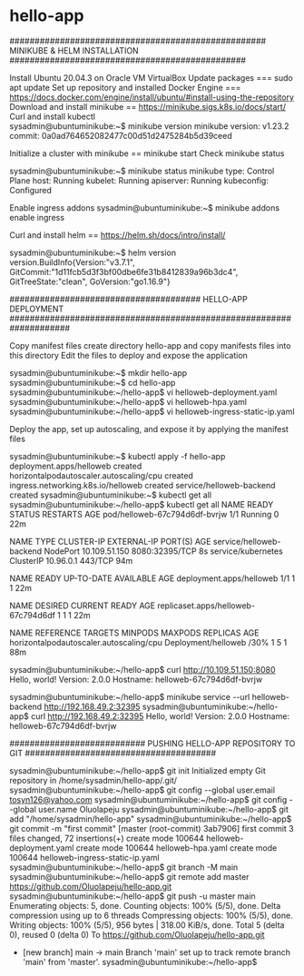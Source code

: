 # hello-app
################################################### MINIKUBE & HELM INSTALLATION ###############################################

Install Ubuntu 20.04.3 on Oracle VM VirtualBox
Update packages === sudo apt update
Set up repository and installed Docker Engine === https://docs.docker.com/engine/install/ubuntu/#install-using-the-repository
Download and install minikube == https://minikube.sigs.k8s.io/docs/start/
Curl and install kubectl  
sysadmin@ubuntuminikube:~$ minikube version
minikube version: v1.23.2
commit: 0a0ad764652082477c00d51d2475284b5d39ceed

Initialize a cluster with minikube == minikube start
Check minikube status

sysadmin@ubuntuminikube:~$ minikube status
minikube
type: Control Plane
host: Running
kubelet: Running
apiserver: Running
kubeconfig: Configured

Enable ingress addons
sysadmin@ubuntuminikube:~$ minikube addons enable ingress

Curl and install helm == https://helm.sh/docs/intro/install/ 

sysadmin@ubuntuminikube:~$ helm version
version.BuildInfo{Version:"v3.7.1", GitCommit:"1d11fcb5d3f3bf00dbe6fe31b8412839a96b3dc4", GitTreeState:"clean", GoVersion:"go1.16.9"}


###################################### HELLO-APP DEPLOYMENT ####################################################################

Copy manifest files
create directory hello-app and copy manifests files into this directory
Edit the files to deploy and expose the application

sysadmin@ubuntuminikube:~$ mkdir hello-app
sysadmin@ubuntuminikube:~$ cd hello-app
sysadmin@ubuntuminikube:~/hello-app$ vi helloweb-deployment.yaml
sysadmin@ubuntuminikube:~/hello-app$ vi helloweb-hpa.yaml
sysadmin@ubuntuminikube:~/hello-app$ vi helloweb-ingress-static-ip.yaml

Deploy the app, set up autoscaling, and expose it by applying the manifest files 

sysadmin@ubuntuminikube:~$ kubectl apply -f hello-app
deployment.apps/helloweb created
horizontalpodautoscaler.autoscaling/cpu created
ingress.networking.k8s.io/helloweb created
service/helloweb-backend created
sysadmin@ubuntuminikube:~$ kubectl get all
sysadmin@ubuntuminikube:~/hello-app$ kubectl get all
NAME                            READY   STATUS    RESTARTS   AGE
pod/helloweb-67c794d6df-bvrjw   1/1     Running   0          22m

NAME                       TYPE        CLUSTER-IP      EXTERNAL-IP   PORT(S)          AGE
service/helloweb-backend   NodePort    10.109.51.150   <none>        8080:32395/TCP   8s
service/kubernetes         ClusterIP   10.96.0.1       <none>        443/TCP          94m

NAME                       READY   UP-TO-DATE   AVAILABLE   AGE
deployment.apps/helloweb   1/1     1            1           22m

NAME                                  DESIRED   CURRENT   READY   AGE
replicaset.apps/helloweb-67c794d6df   1         1         1       22m

NAME                                      REFERENCE             TARGETS         MINPODS   MAXPODS   REPLICAS   AGE
horizontalpodautoscaler.autoscaling/cpu   Deployment/helloweb   <unknown>/30%   1         5         1          88m

sysadmin@ubuntuminikube:~/hello-app$ curl http://10.109.51.150:8080
Hello, world!
Version: 2.0.0
Hostname: helloweb-67c794d6df-bvrjw

sysadmin@ubuntuminikube:~/hello-app$ minikube service --url helloweb-backend
http://192.168.49.2:32395
sysadmin@ubuntuminikube:~/hello-app$ curl http://192.168.49.2:32395
Hello, world!
Version: 2.0.0
Hostname: helloweb-67c794d6df-bvrjw


########################### PUSHING HELLO-APP REPOSITORY TO GIT ######################################

sysadmin@ubuntuminikube:~/hello-app$ git init
Initialized empty Git repository in /home/sysadmin/hello-app/.git/
sysadmin@ubuntuminikube:~/hello-app$ git config --global user.email tosyn126@yahoo.com
sysadmin@ubuntuminikube:~/hello-app$  git config --global user.name Oluolapeju
sysadmin@ubuntuminikube:~/hello-app$ git add "/home/sysadmin/hello-app"
sysadmin@ubuntuminikube:~/hello-app$ git commit -m "first commit"
[master (root-commit) 3ab7906] first commit
 3 files changed, 72 insertions(+)
 create mode 100644 helloweb-deployment.yaml
 create mode 100644 helloweb-hpa.yaml
 create mode 100644 helloweb-ingress-static-ip.yaml
sysadmin@ubuntuminikube:~/hello-app$ git branch -M main
sysadmin@ubuntuminikube:~/hello-app$ git remote add master https://github.com/Oluolapeju/hello-app.git
sysadmin@ubuntuminikube:~/hello-app$ git push -u master main
Enumerating objects: 5, done.
Counting objects: 100% (5/5), done.
Delta compression using up to 6 threads
Compressing objects: 100% (5/5), done.
Writing objects: 100% (5/5), 956 bytes | 318.00 KiB/s, done.
Total 5 (delta 0), reused 0 (delta 0)
To https://github.com/Oluolapeju/hello-app.git
 * [new branch]      main -> main
Branch 'main' set up to track remote branch 'main' from 'master'.
sysadmin@ubuntuminikube:~/hello-app$







